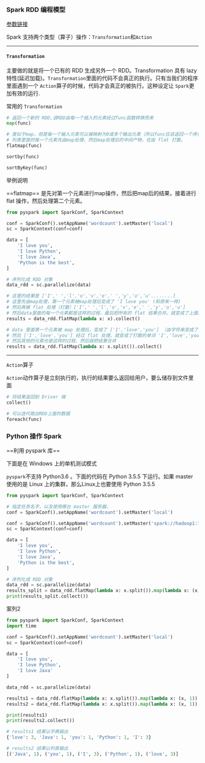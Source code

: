 ### Spark RDD 编程模型

[参数链接](https://www.cnblogs.com/qingyunzong/p/8899715.html)

Spark 支持两个类型（算子）操作：`Transformation`和`Action`

---

#### `Transformation`

主要做的就是将一个已有的 RDD 生成另外一个 RDD。Transformation 具有 lazy 特性(延迟加载)。`Transformation`里面的代码不会真正的执行。只有当我们的程序里面遇到一个 `Action`算子的时候，代码才会真正的被执行。这种设定让 `Spark`更加有效的运行.

常用的 `Transformation`

```python
# 返回一个新的 RDD,该RDD由每一个插入的元素经过func函数转换而来
map(func)   

# 类似于map，但是每一个输入元素可以被映射为0或多个输出元素（所以func应该返回一个序列，而不是单一元素）
# 列表里面的每一个元素先由map处理，然后map处理后的中间产物，在由 flat 打散。
flatmap(func)

sortby(func)

sortByKey(func)
```



举例说明

==flatmap== 是先对第一个元素进行map操作，然后把map后的结果，接着进行 flat 操作，然后处理第二个元素。

```python
from pyspark import SparkConf, SparkContext

conf = SparkConf().setAppName('wordcount').setMaster('local')
sc = SparkContext(conf=conf)

data = [
    'I love you',
    'I love Python',
    'I love Java',
    'Python is the best',
]

# 序列化成 RDD 对象
data_rdd = sc.parallelize(data)

# 这里的结果是 ['I',' ','l','o','v','e',' ','y','o','u'........]
# 这里先由map处理，第一个元素被map处理后变成了 'I love you' (和原来一样)
# 然后再被 flat 处理（打散）['I',' ','l','o','v','e',' ','y','o','u']
# 然后data里面的每一个元素都是这样的过程，最后把所有的 flat 结果合并。就变成了上面的结果。
results = data_rdd.flatMap(lambda x: x).collect()

# data 里面第一个元素被 map 处理后，变成了 ['I','love','you'] （由字符串变成了列表）
# 然后 ['I','love','you'] 经过 flat 处理，就变成了打散的单词 'I','love','you'
# 然后其他的元素也是这样的过程，然后就把结果合并
results = data_rdd.flatMap(lambda x: x.split()).collect()

```

---

`Action`算子

`Action`动作算子是立刻执行的，执行的结果要么返回给用户，要么储存到文件里面

```python
# 将结果返回到 Driver 端
collect() 

# 可以迭代取出RDD上面的数据
foreach(func)

```





### Python 操作 Spark

==利用 pyspark 库== 

下面是在 Windows 上的单机测试模式

`pyspark`不支持 Python3.6 。下面的代码在 Python 3.5.5 下运行。如果 master 使用的是 Linux 上的集群，那么Linux上也要使用 Python 3.5.5 

```python
from pyspark import SparkConf, SparkContext

# 指定任务名字，以及使用哪台 master 服务器，
conf = SparkConf().setAppName('wordcount').setMaster('local')

conf = SparkConf().setAppName('wordcount').setMaster('spark://hadoop1:7077')
sc = SparkContext(conf=conf)

data = [
    'I love you',
    'I love Python',
    'I love Java',
    'Python is the best',
]

# 序列化成 RDD 对象
data_rdd = sc.parallelize(data)
results_split = data_rdd.flatMap(lambda x: x.split()).map(lambda x: (x, 1)).reduceByKey(lambda a, b: a + b)
print(results_split.collect())

```

案列2

```python
from pyspark import SparkConf, SparkContext
import time

conf = SparkConf().setAppName('wordcount').setMaster('local')
sc = SparkContext(conf=conf)

data = [
    'I love you',
    'I love Python',
    'I love Java'
]

data_rdd = sc.parallelize(data)

results1 = data_rdd.flatMap(lambda x: x.split()).map(lambda x: (x, 1)).reduceByKeyLocally(lambda a, b: a + b)
results2 = data_rdd.flatMap(lambda x: x.split()).map(lambda x: (x, 1)).reduceByKey(lambda a, b: a + b)

print(results1)
print(results2.collect())

# results1 结果以字典输出
{'love': 3, 'Java': 1, 'you': 1, 'Python': 1, 'I': 3}

# results2 结果以列表输出
[('Java', 1), ('you', 1), ('I', 3), ('Python', 1), ('love', 3)]

```

